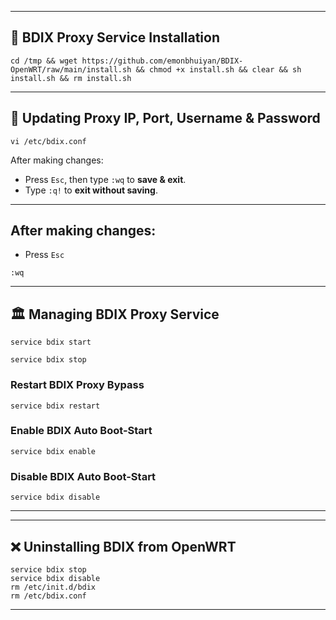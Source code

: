 
---

## 🚀 BDIX Proxy Service Installation

```
cd /tmp && wget https://github.com/emonbhuiyan/BDIX-OpenWRT/raw/main/install.sh && chmod +x install.sh && clear && sh install.sh && rm install.sh
```

---

## 🔧 Updating Proxy IP, Port, Username & Password

```
vi /etc/bdix.conf
```

After making changes:
- Press `Esc`, then type `:wq` to **save & exit**.
- Type `:q!` to **exit without saving**.


---

## After making changes:
- Press `Esc`

```
:wq
```

---

## 🏛 Managing BDIX Proxy Service


```
service bdix start
```


```
service bdix stop
```

### Restart BDIX Proxy Bypass
```
service bdix restart
```

### Enable BDIX Auto Boot-Start
```
service bdix enable
```

### Disable BDIX Auto Boot-Start
```
service bdix disable
```

---

---

## ❌ Uninstalling BDIX from OpenWRT

```
service bdix stop
service bdix disable
rm /etc/init.d/bdix
rm /etc/bdix.conf
```

---

